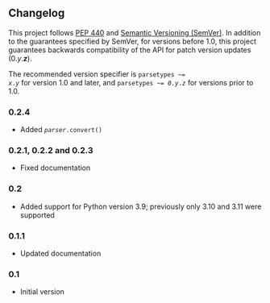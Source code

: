 ## Changelog

This project follows [PEP 440](https://peps.python.org/pep-0440/) and [Semantic Versioning (SemVer)](https://semver.org/spec/v2.0.0.html). In addition to the guarantees specified by SemVer, for versions before 1.0, this project guarantees backwards compatibility of the API for patch version updates (0.<var>y</var>.<b><var>z</var></b>).

The recommended version specifier is <code>parsetypes ~= <var>x</var>.<var>y</var></code> for version 1.0 and later, and <code>parsetypes ~= <var>0</var>.<var>y</var>.<var>z</var></code> for versions prior to 1.0.

### 0.2.4

- Added <code><var>parser</var>.convert()</code>

### 0.2.1, 0.2.2 and 0.2.3

- Fixed documentation

### 0.2

- Added support for Python version 3.9; previously only 3.10 and 3.11 were supported

### 0.1.1

- Updated documentation

### 0.1

- Initial version
